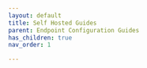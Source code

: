 ```yaml
---
layout: default
title: Self Hosted Guides
parent: Endpoint Configuration Guides
has_children: true 
nav_order: 1

---
```

